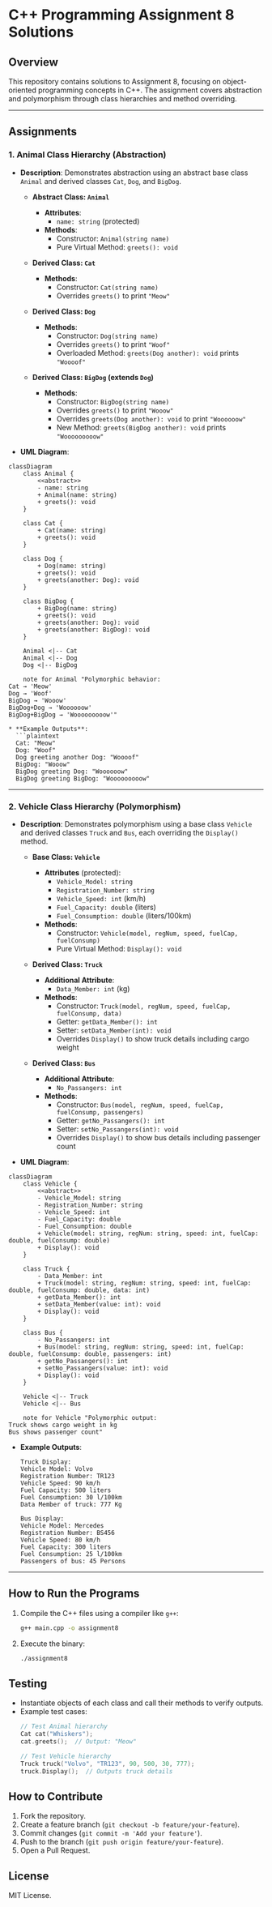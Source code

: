 # C++ Programming Assignment 8 Solutions

## Overview

This repository contains solutions to Assignment 8, focusing on object-oriented programming concepts in C++. The assignment covers abstraction and polymorphism through class hierarchies and method overriding.

---

## Assignments

### 1. **Animal Class Hierarchy (Abstraction)**

* **Description**:
  Demonstrates abstraction using an abstract base class `Animal` and derived classes `Cat`, `Dog`, and `BigDog`.

  * **Abstract Class: `Animal`**
    * **Attributes**:
      * `name: string` (protected)
    * **Methods**:
      * Constructor: `Animal(string name)`
      * Pure Virtual Method: `greets(): void`

  * **Derived Class: `Cat`**
    * **Methods**:
      * Constructor: `Cat(string name)`
      * Overrides `greets()` to print `"Meow"`

  * **Derived Class: `Dog`**
    * **Methods**:
      * Constructor: `Dog(string name)`
      * Overrides `greets()` to print `"Woof"`
      * Overloaded Method: `greets(Dog another): void` prints `"Woooof"`

  * **Derived Class: `BigDog` (extends `Dog`)**
    * **Methods**:
      * Constructor: `BigDog(string name)`
      * Overrides `greets()` to print `"Wooow"`
      * Overrides `greets(Dog another): void` to print `"Woooooow"`
      * New Method: `greets(BigDog another): void` prints `"Wooooooooow"`

* **UML Diagram**:

```mermaid
classDiagram
    class Animal {
        <<abstract>>
        - name: string
        + Animal(name: string)
        + greets(): void
    }

    class Cat {
        + Cat(name: string)
        + greets(): void
    }

    class Dog {
        + Dog(name: string)
        + greets(): void
        + greets(another: Dog): void
    }

    class BigDog {
        + BigDog(name: string)
        + greets(): void
        + greets(another: Dog): void
        + greets(another: BigDog): void
    }

    Animal <|-- Cat
    Animal <|-- Dog
    Dog <|-- BigDog

    note for Animal "Polymorphic behavior:
Cat → 'Meow'
Dog → 'Woof'
BigDog → 'Wooow'
BigDog+Dog → 'Woooooow'
BigDog+BigDog → 'Wooooooooow'"

* **Example Outputs**:
  ```plaintext
  Cat: "Meow"
  Dog: "Woof"
  Dog greeting another Dog: "Woooof"
  BigDog: "Wooow"
  BigDog greeting Dog: "Woooooow"
  BigDog greeting BigDog: "Wooooooooow"
```

---

### 2. **Vehicle Class Hierarchy (Polymorphism)**

* **Description**:
  Demonstrates polymorphism using a base class `Vehicle` and derived classes `Truck` and `Bus`, each overriding the `Display()` method.

  * **Base Class: `Vehicle`**
    * **Attributes** (protected):
      * `Vehicle_Model: string`
      * `Registration_Number: string`
      * `Vehicle_Speed: int` (km/h)
      * `Fuel_Capacity: double` (liters)
      * `Fuel_Consumption: double` (liters/100km)
    * **Methods**:
      * Constructor: `Vehicle(model, regNum, speed, fuelCap, fuelConsump)`
      * Pure Virtual Method: `Display(): void`

  * **Derived Class: `Truck`**
    * **Additional Attribute**:
      * `Data_Member: int` (kg)
    * **Methods**:
      * Constructor: `Truck(model, regNum, speed, fuelCap, fuelConsump, data)`
      * Getter: `getData_Member(): int`
      * Setter: `setData_Member(int): void`
      * Overrides `Display()` to show truck details including cargo weight

  * **Derived Class: `Bus`**
    * **Additional Attribute**:
      * `No_Passangers: int`
    * **Methods**:
      * Constructor: `Bus(model, regNum, speed, fuelCap, fuelConsump, passengers)`
      * Getter: `getNo_Passangers(): int`
      * Setter: `setNo_Passangers(int): void`
      * Overrides `Display()` to show bus details including passenger count

* **UML Diagram**:

```mermaid
classDiagram
    class Vehicle {
        <<abstract>>
        - Vehicle_Model: string
        - Registration_Number: string
        - Vehicle_Speed: int
        - Fuel_Capacity: double
        - Fuel_Consumption: double
        + Vehicle(model: string, regNum: string, speed: int, fuelCap: double, fuelConsump: double)
        + Display(): void
    }

    class Truck {
        - Data_Member: int
        + Truck(model: string, regNum: string, speed: int, fuelCap: double, fuelConsump: double, data: int)
        + getData_Member(): int
        + setData_Member(value: int): void
        + Display(): void
    }

    class Bus {
        - No_Passangers: int
        + Bus(model: string, regNum: string, speed: int, fuelCap: double, fuelConsump: double, passengers: int)
        + getNo_Passangers(): int
        + setNo_Passangers(value: int): void
        + Display(): void
    }

    Vehicle <|-- Truck
    Vehicle <|-- Bus

    note for Vehicle "Polymorphic output:
Truck shows cargo weight in kg
Bus shows passenger count"
```

* **Example Outputs**:
  ```plaintext
  Truck Display:
  Vehicle Model: Volvo
  Registration Number: TR123
  Vehicle Speed: 90 km/h
  Fuel Capacity: 500 liters
  Fuel Consumption: 30 l/100km
  Data Member of truck: 777 Kg

  Bus Display:
  Vehicle Model: Mercedes
  Registration Number: BS456
  Vehicle Speed: 80 km/h
  Fuel Capacity: 300 liters
  Fuel Consumption: 25 l/100km
  Passengers of bus: 45 Persons
  ```

---

## How to Run the Programs

1. Compile the C++ files using a compiler like `g++`:
   ```bash
   g++ main.cpp -o assignment8
   ```
2. Execute the binary:
   ```bash
   ./assignment8
   ```

## Testing
* Instantiate objects of each class and call their methods to verify outputs.
* Example test cases:
  ```cpp
  // Test Animal hierarchy
  Cat cat("Whiskers");
  cat.greets();  // Output: "Meow"

  // Test Vehicle hierarchy
  Truck truck("Volvo", "TR123", 90, 500, 30, 777);
  truck.Display();  // Outputs truck details
  ```

## How to Contribute
1. Fork the repository.
2. Create a feature branch (`git checkout -b feature/your-feature`).
3. Commit changes (`git commit -m 'Add your feature'`).
4. Push to the branch (`git push origin feature/your-feature`).
5. Open a Pull Request.

## License
MIT License.
